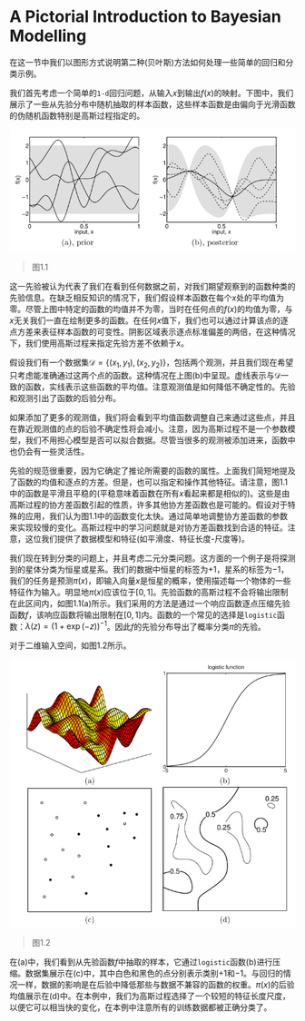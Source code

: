 # A Pictorial Introduction to Bayesian Modelling

在这一节中我们以图形方式说明第二种(贝叶斯)方法如何处理一些简单的回归和分类示例。

我们首先考虑一个简单的`1-d`回归问题，从输入$x$到输出$f(x)$的映射。下图中，我们展示了一些从先验分布中随机抽取的样本函数，这些样本函数是由偏向于光滑函数的伪随机函数特别是高斯过程指定的。

![](../../image/1.png)

> 图1.1

这一先验被认为代表了我们在看到任何数据之前，对我们期望观察到的函数种类的先验信息。在缺乏相反知识的情况下，我们假设样本函数在每个$x$处的平均值为零。尽管上图中特定的函数的均值并不为零，当时在任何点的$f(x)$的均值为零，与$x$无关我们一直在绘制更多的函数。在任何$x$值下，我们也可以通过计算该点的逐点方差来表征样本函数的可变性。阴影区域表示逐点标准偏差的两倍，在这种情况下，我们使用高斯过程来指定先验方差不依赖于$x$。

假设我们有一个数据集$\mathcal{D}=\{(x_1,y_1),(x_2,y_2)\}$，包括两个观测，并且我们现在希望只考虑能准确通过这两个点的函数。这种情况在上图(b)中呈现。虚线表示与$\mathcal{D}$一致的函数，实线表示这些函数的平均值。注意观测值是如何降低不确定性的。先验和观测引出了函数的后验分布。

如果添加了更多的观测值，我们将会看到平均值函数调整自己来通过这些点，并且在靠近观测值的点的后验不确定性将会减小。注意，因为高斯过程不是一个参数模型，我们不用担心模型是否可以拟合数据。尽管当很多的观测被添加进来，函数中也仍会有一些灵活性。

先验的规范很重要，因为它确定了推论所需要的函数的属性。上面我们简短地提及了函数的均值和逐点的方差。但是，也可以指定和操作其他特征。请注意，图1.1中的函数是平滑且平稳的(平稳意味着函数在所有$x$看起来都是相似的)。这些是由高斯过程的协方差函数引起的性质，许多其他协方差函数也是可能的。假设对于特殊的应用，我们认为图1.1中的函数变化太快。通过简单地调整协方差函数的参数来实现较慢的变化。高斯过程中的学习问题就是对协方差函数找到合适的特征。注意，这位我们提供了数据模型和特征(如平滑度、特征长度-尺度等)。

我们现在转到分类的问题上，并且考虑二元分类问题。这方面的一个例子是将探测到的星体分类为恒星或星系。我们的数据中恒星的标签为$+1$，星系的标签为$-1$，我们的任务是预测$\pi(x)$，即输入向量$x$是恒星的概率，使用描述每一个物体的一些特征作为输入。明显地$\pi(x)$应该位于$[0,1]$。先验函数的高斯过程不会将输出限制在此区间内，如图1.1(a)所示。我们采用的方法是通过一个响应函数逐点压缩先验函数$f$，该响应函数将输出限制在$[0,1]$内。函数的一个常见的选择是`logistic`函数：$\lambda(z)=(1+\exp(-z))^{-1}$。因此$f$的先验分布导出了概率分类$\pi$的先验。

对于二维输入空间，如图1.2所示。

![](../../image/2.png)

> 图1.2

在(a)中，我们看到从先验函数$f$中抽取的样本，它通过`logistic`函数(b)进行压缩。数据集展示在(c)中，其中白色和黑色的点分别表示类别$+1$和$-1$。与回归的情况一样，数据的影响是在后验中降低那些与数据不兼容的函数的权重。$\pi(x)$的后验均值展示在(d)中。在本例中，我们为高斯过程选择了一个较短的特征长度尺度，以便它可以相当快的变化，在本例中注意所有的训练数据都被正确分类了。



